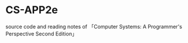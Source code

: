 # CS-APP2e
source code and reading notes of 「Computer Systems: A Programmer's Perspective Second Edition」
